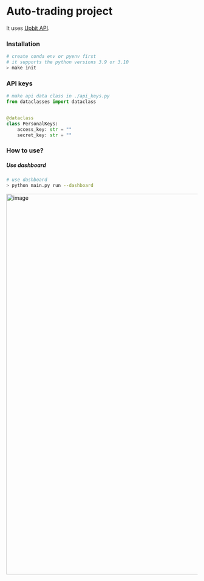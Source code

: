 # Auto-trading project

It uses [Upbit API](https://docs.upbit.com/docs).

### Installation

```bash
# create conda env or pyenv first
# it supports the python versions 3.9 or 3.10
> make init
```

### API keys

```python
# make api data class in ./api_keys.py
from dataclasses import dataclass


@dataclass
class PersonalKeys:
    access_key: str = ""
    secret_key: str = ""
```

### How to use?
##### Use dashboard
```bash
# use dashboard
> python main.py run --dashboard
```
<img width="1000" alt="image" src="https://github.com/WOOSHIK-M/Quant/assets/44994859/8bbc2db3-7eed-4747-90ca-05e771584ddb">
